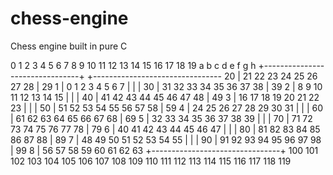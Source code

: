 # chess-engine
Chess engine built in pure C

  0    1   2   3   4   5   6   7   8    9
 10   11  12  13  14  15  16  17  18   19            a   b   c   d   e   f   g   h
    +--------------------------------+            +--------------------------------
 20 | 21  22  23  24  25  26  27  28 | 29       1 |  0   1   2   3   4   5   6   7
    |                                |            |
 30 | 31  32  33  34  35  36  37  38 | 39       2 |  8   9  10  11  12  13  14  15
    |                                |            |
 40 | 41  42  43  44  45  46  47  48 | 49       3 | 16  17  18  19  20  21  22  23
    |                                |            |
 50 | 51  52  53  54  55  56  57  58 | 59       4 | 24  25  26  27  28  29  30  31
    |                                |            |
 60 | 61  62  63  64  65  66  67  68 | 69       5 | 32  33  34  35  36  37  38  39
    |                                |            |
 70 | 71  72  73  74  75  76  77  78 | 79       6 | 40  41  42  43  44  45  46  47
    |                                |            |
 80 | 81  82  83  84  85  86  87  88 | 89       7 | 48  49  50  51  52  53  54  55
    |                                |            |
 90 | 91  92  93  94  95  96  97  98 | 99       8 | 56  57  58  59  60  61  62  63
    +--------------------------------+
100  101 102 103 104 105 106 107 108  109
110  111 112 113 114 115 116 117 118  119

